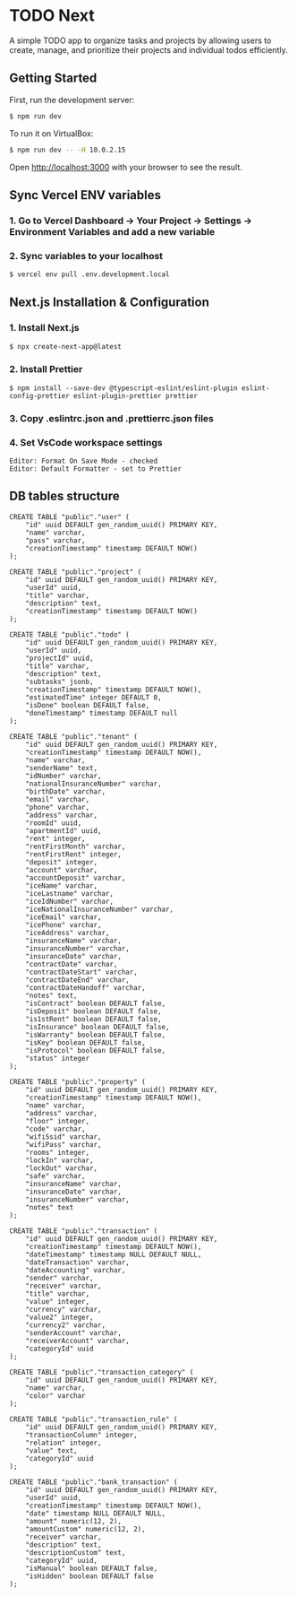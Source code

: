 # TODO Next

A simple TODO app to organize tasks and projects by allowing users to create, manage, and prioritize their projects and individual todos efficiently.

## Getting Started

First, run the development server:

```bash
$ npm run dev
```

To run it on VirtualBox:

```bash
$ npm run dev -- -H 10.0.2.15
```

Open [http://localhost:3000](http://localhost:3000) with your browser to see the result.

## Sync Vercel ENV variables

### 1. Go to Vercel Dashboard → Your Project → Settings → Environment Variables and add a new variable

### 2. Sync variables to your localhost

```bash
$ vercel env pull .env.development.local
```

## Next.js Installation & Configuration

### 1. Install Next.js

```bash
$ npx create-next-app@latest
```

### 2. Install Prettier

```
$ npm install --save-dev @typescript-eslint/eslint-plugin eslint-config-prettier eslint-plugin-prettier prettier
```

### 3. Copy .eslintrc.json and .prettierrc.json files

### 4. Set VsCode workspace settings

```
Editor: Format On Save Mode - checked
Editor: Default Formatter - set to Prettier
```

## DB tables structure

```
CREATE TABLE "public"."user" (
    "id" uuid DEFAULT gen_random_uuid() PRIMARY KEY,
    "name" varchar,
    "pass" varchar,
    "creationTimestamp" timestamp DEFAULT NOW()
);
```

```
CREATE TABLE "public"."project" (
    "id" uuid DEFAULT gen_random_uuid() PRIMARY KEY,
    "userId" uuid,
    "title" varchar,
    "description" text,
    "creationTimestamp" timestamp DEFAULT NOW()
);
```

```
CREATE TABLE "public"."todo" (
    "id" uuid DEFAULT gen_random_uuid() PRIMARY KEY,
    "userId" uuid,
    "projectId" uuid,
    "title" varchar,
    "description" text,
    "subtasks" jsonb,
    "creationTimestamp" timestamp DEFAULT NOW(),
    "estimatedTime" integer DEFAULT 0,
    "isDone" boolean DEFAULT false,
    "doneTimestamp" timestamp DEFAULT null
);
```

```
CREATE TABLE "public"."tenant" (
    "id" uuid DEFAULT gen_random_uuid() PRIMARY KEY,
    "creationTimestamp" timestamp DEFAULT NOW(),
    "name" varchar,
    "senderName" text,
    "idNumber" varchar,
    "nationalInsuranceNumber" varchar,
    "birthDate" varchar,
    "email" varchar,
    "phone" varchar,
    "address" varchar,
    "roomId" uuid,
    "apartmentId" uuid,
    "rent" integer,
    "rentFirstMonth" varchar,
    "rentFirstRent" integer,
    "deposit" integer,
    "account" varchar,
    "accountDeposit" varchar,
    "iceName" varchar,
    "iceLastname" varchar,
    "iceIdNumber" varchar,
    "iceNationalInsuranceNumber" varchar,
    "iceEmail" varchar,
    "icePhone" varchar,
    "iceAddress" varchar,
    "insuranceName" varchar,
    "insuranceNumber" varchar,
    "insuranceDate" varchar,
    "contractDate" varchar,
    "contractDateStart" varchar,
    "contractDateEnd" varchar,
    "contractDateHandoff" varchar,
    "notes" text,
    "isContract" boolean DEFAULT false,
    "isDeposit" boolean DEFAULT false,
    "is1stRent" boolean DEFAULT false,
    "isInsurance" boolean DEFAULT false,
    "isWarranty" boolean DEFAULT false,
    "isKey" boolean DEFAULT false,
    "isProtocol" boolean DEFAULT false,
    "status" integer
);
```

```
CREATE TABLE "public"."property" (
    "id" uuid DEFAULT gen_random_uuid() PRIMARY KEY,
    "creationTimestamp" timestamp DEFAULT NOW(),
    "name" varchar,
    "address" varchar,
    "floor" integer,
    "code" varchar,
    "wifiSsid" varchar,
    "wifiPass" varchar,
    "rooms" integer,
    "lockIn" varchar,
    "lockOut" varchar,
    "safe" varchar,
    "insuranceName" varchar,
    "insuranceDate" varchar,
    "insuranceNumber" varchar,
    "notes" text
);
```

```
CREATE TABLE "public"."transaction" (
    "id" uuid DEFAULT gen_random_uuid() PRIMARY KEY,
    "creationTimestamp" timestamp DEFAULT NOW(),
    "dateTimestamp" timestamp NULL DEFAULT NULL,
    "dateTransaction" varchar,
    "dateAccounting" varchar,
    "sender" varchar,
    "receiver" varchar,
    "title" varchar,
    "value" integer,
    "currency" varchar,
    "value2" integer,
    "currency2" varchar,
    "senderAccount" varchar,
    "receiverAccount" varchar,
    "categoryId" uuid
);
```

```
CREATE TABLE "public"."transaction_category" (
    "id" uuid DEFAULT gen_random_uuid() PRIMARY KEY,
    "name" varchar,
    "color" varchar
);
```

```
CREATE TABLE "public"."transaction_rule" (
    "id" uuid DEFAULT gen_random_uuid() PRIMARY KEY,
    "transactionColumn" integer,
    "relation" integer,
    "value" text,
    "categoryId" uuid
);
```

```
CREATE TABLE "public"."bank_transaction" (
    "id" uuid DEFAULT gen_random_uuid() PRIMARY KEY,
    "userId" uuid,
    "creationTimestamp" timestamp DEFAULT NOW(),
    "date" timestamp NULL DEFAULT NULL,
    "amount" numeric(12, 2),
    "amountCustom" numeric(12, 2),
    "receiver" varchar,
    "description" text,
    "descriptionCustom" text,
    "categoryId" uuid,
    "isManual" boolean DEFAULT false,
    "isHidden" boolean DEFAULT false
);
```
